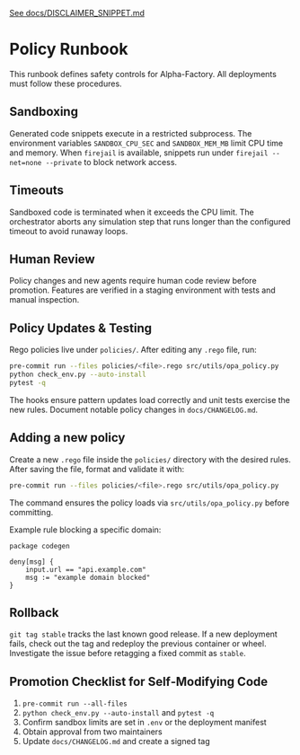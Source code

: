 [See docs/DISCLAIMER_SNIPPET.md](../docs/DISCLAIMER_SNIPPET.md)

# Policy Runbook

This runbook defines safety controls for Alpha-Factory. All deployments must follow these
procedures.

## Sandboxing

Generated code snippets execute in a restricted subprocess. The environment variables
`SANDBOX_CPU_SEC` and `SANDBOX_MEM_MB` limit CPU time and memory. When `firejail` is
available, snippets run under `firejail --net=none --private` to block network access.

## Timeouts

Sandboxed code is terminated when it exceeds the CPU limit. The orchestrator aborts any
simulation step that runs longer than the configured timeout to avoid runaway loops.

## Human Review

Policy changes and new agents require human code review before promotion. Features are
verified in a staging environment with tests and manual inspection.

## Policy Updates & Testing

Rego policies live under `policies/`. After editing any `.rego` file, run:

```bash
pre-commit run --files policies/<file>.rego src/utils/opa_policy.py
python check_env.py --auto-install
pytest -q
```

The hooks ensure pattern updates load correctly and unit tests exercise the new
rules. Document notable policy changes in `docs/CHANGELOG.md`.

## Adding a new policy

Create a new `.rego` file inside the `policies/` directory with the desired
rules. After saving the file, format and validate it with:

```bash
pre-commit run --files policies/<file>.rego src/utils/opa_policy.py
```

The command ensures the policy loads via `src/utils/opa_policy.py` before
committing.

Example rule blocking a specific domain:

```rego
package codegen

deny[msg] {
    input.url == "api.example.com"
    msg := "example domain blocked"
}
```

## Rollback

`git tag stable` tracks the last known good release. If a new deployment fails, check out
the tag and redeploy the previous container or wheel. Investigate the issue before
retagging a fixed commit as `stable`.

## Promotion Checklist for Self‑Modifying Code

1. `pre-commit run --all-files`
2. `python check_env.py --auto-install` and `pytest -q`
3. Confirm sandbox limits are set in `.env` or the deployment manifest
4. Obtain approval from two maintainers
5. Update `docs/CHANGELOG.md` and create a signed tag
